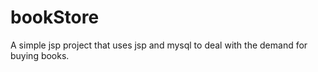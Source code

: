 bookStore
=========

A simple jsp project that uses jsp and mysql to deal with the demand for buying books.
